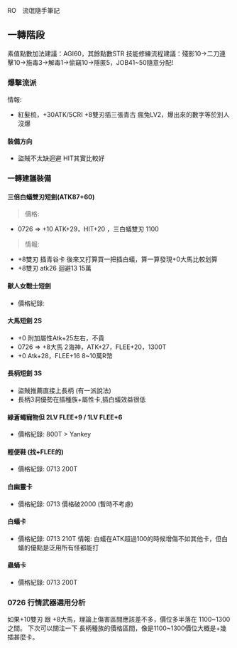 RO　流氓隨手筆記

## 一轉階段
素值點數加法建議：AGI60，其餘點數STR
技能修練流程建議：殘影10→二刀連擊10→施毒3→解毒1→偷竊10→隱匿5，JOB41~50隨意分配!

### 爆擊流派
情報: 
- 紅髮梳，+30ATK/5CRI +8雙刃插三張青古 瘋兔LV2，爆出來的數字等於別人沒爆

#### 裝備方向
- 盜賊不太缺迴避  HIT其實比較好

### 一轉建議裝備
#### 三倍白蟻雙刃短劍(ATK87+60)
> 價格:
- 0726 => +10 ATK+29，HIT+20 ，三白蟻雙刃 1100
> 情報: 
- +8雙刃 插青谷卡 後來又打算買一把插白蟻，算一算發現+0大馬比較划算
- +8雙刃 atk26 迴避13 15萬
#### 獸人女戰士短劍
- 價格紀錄:

#### 大馬短劍 2S
- +0 附加屬性Atk+25左右，不貴
- 0726 => +8大馬 2海神，ATK+27，FLEE+20，1300T
- +0 Atk+28，FLEE+16 8~10萬R幣

#### 長柄短劍 3S
- 盜賊推薦直接上長柄 (有一派說法)
- 長柄3洞優勢在插種族+屬性卡,插白蟻效益很低

#### 綠蒼蠅寵物但 2LV FLEE+9 / 1LV FLEE+6
- 價格紀錄: 800T > Yankey

#### 輕便鞋 (找+FLEE的)
- 價格紀錄: 0713  200T  

#### 白幽靈卡 
- 價格紀錄: 0713 價格破2000 (暫時不考慮)

#### 白蟻卡
- 價格紀錄: 0713  210T
情報: 白蟻在ATK超過100的時候增傷不如其他卡，但白蟻的優點是泛用所有怪都能打

#### 蟲蛹卡
- 價格紀錄: 0713  200T  

### 0726 行情武器選用分析 
如果+10雙刃 跟 +8大馬，理論上傷害區間應該差不多，價位多半落在 1100~1300之間。
下次可以關注一下 長柄種族的價格區間，像是1100~1300價位大概是+幾插甚麼卡。
